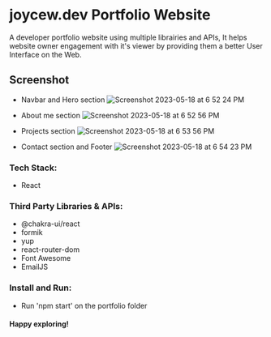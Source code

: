 # joycew.dev Portfolio Website

A developer portfolio website using multiple librairies and APIs, It helps website owner engagement with it's viewer by providing them a better User Interface on the Web.
 
## Screenshot

* Navbar and Hero section
![Screenshot 2023-05-18 at 6 52 24 PM](https://github.com/joycewv/joycewdev/assets/114795700/eb19b287-5cf0-4e0d-8ee7-5abf239aa8dc)

* About me section
![Screenshot 2023-05-18 at 6 52 56 PM](https://github.com/joycewv/joycewdev/assets/114795700/d8474232-b80d-46d6-aabe-c4d12e7c9430)

* Projects section
![Screenshot 2023-05-18 at 6 53 56 PM](https://github.com/joycewv/joycewdev/assets/114795700/aac07c58-55d5-480b-94dd-f22733dff04e)

* Contact section and Footer
![Screenshot 2023-05-18 at 6 54 23 PM](https://github.com/joycewv/joycewdev/assets/114795700/3262f423-ea0e-49d4-8fd5-e3a544884db1)


### Tech Stack:
* React

### Third Party Libraries & APIs:
* @chakra-ui/react
* formik
* yup
* react-router-dom
* Font Awesome
* EmailJS

### Install and Run:
* Run 'npm start' on the portfolio folder

#### Happy exploring!
